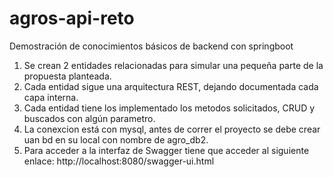# agros-api-reto
Demostración de conocimientos básicos de backend con springboot

1. Se crean 2 entidades relacionadas para simular una pequeña parte de la propuesta planteada.
2. Cada entidad sigue una arquitectura REST, dejando documentada cada capa interna.
3. Cada entidad tiene los implementado los metodos solicitados, CRUD y buscados con algún parametro.
4. La conexcion está con mysql, antes de correr el proyecto se debe crear uan bd en su local con nombre de agro_db2.
5. Para acceder a la interfaz de Swagger tiene que acceder al siguiente enlace: 
http://localhost:8080/swagger-ui.html
